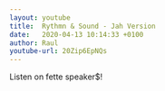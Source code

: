 ```yaml
---
layout: youtube
title:  Rythmn & Sound - Jah Version
date:   2020-04-13 10:14:33 +0100
author: Raul
youtube-url: 20Zip6EpNQs
---
```

Listen on fette speaker$!